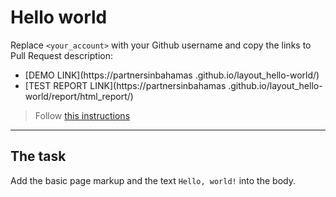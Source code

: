 # Hello world
Replace `<your_account>` with your Github username and copy the links to Pull Request description:
- [DEMO LINK](https://partnersinbahamas
.github.io/layout_hello-world/)
- [TEST REPORT LINK](https://partnersinbahamas
.github.io/layout_hello-world/report/html_report/)

> Follow [this instructions](https://mate-academy.github.io/layout_task-guideline/#how-to-solve-the-layout-tasks-on-github)
___

## The task 
Add the basic page markup and the text `Hello, world!` into the body.
